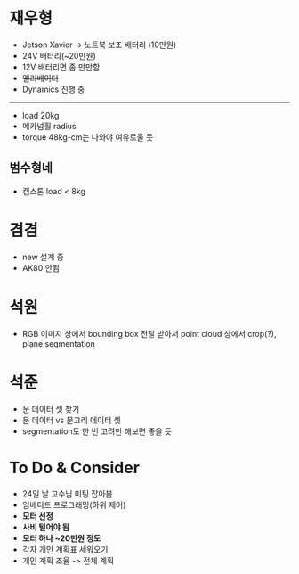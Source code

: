 # 재우형
- Jetson Xavier -> 노트북 보조 배터리 (10만원)
- 24V 배터리(~20만원)
- 12V 배터리면 좀 만만함
- ~~엘리베이터~~
- Dynamics 진행 중

---

- load 20kg
- 메카넘휠 radius
- torque 48kg-cm는 나와야 여유로울 듯

## 범수형네
- 캡스톤 load < 8kg

# 겸겸
- new 설계 중
- AK80 안됨

# 석원
- RGB 이미지 상에서 bounding box 전달 받아서 point cloud 상에서 crop(?), plane segmentation

# 석준
- 문 데이터 셋 찾기
- 문 데이터 vs 문고리 데이터 셋
- segmentation도 한 번 고려만 해보면 좋을 듯

# To Do & Consider
- 24일 날 교수님 미팅 잡아봄
- 임베디드 프로그래밍(하위 제어)
- **모터 선정**
- **사비 털어야 됨**
- **모터 하나 ~20만원 정도**
- 각자 개인 계획표 세워오기
- 개인 계획 조율 -> 전체 계획

